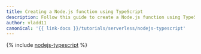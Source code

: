 ```yaml
---
title: Creating a Node.js function using TypeScript
description: Follow this guide to create a Node.js function using TypeScript.
author: vladd11
canonical: '{{ link-docs }}/tutorials/serverless/nodejs-typescript'
---
```


{% include [nodejs-typescript](../../_tutorials/serverless/nodejs-typescript.md) %}
